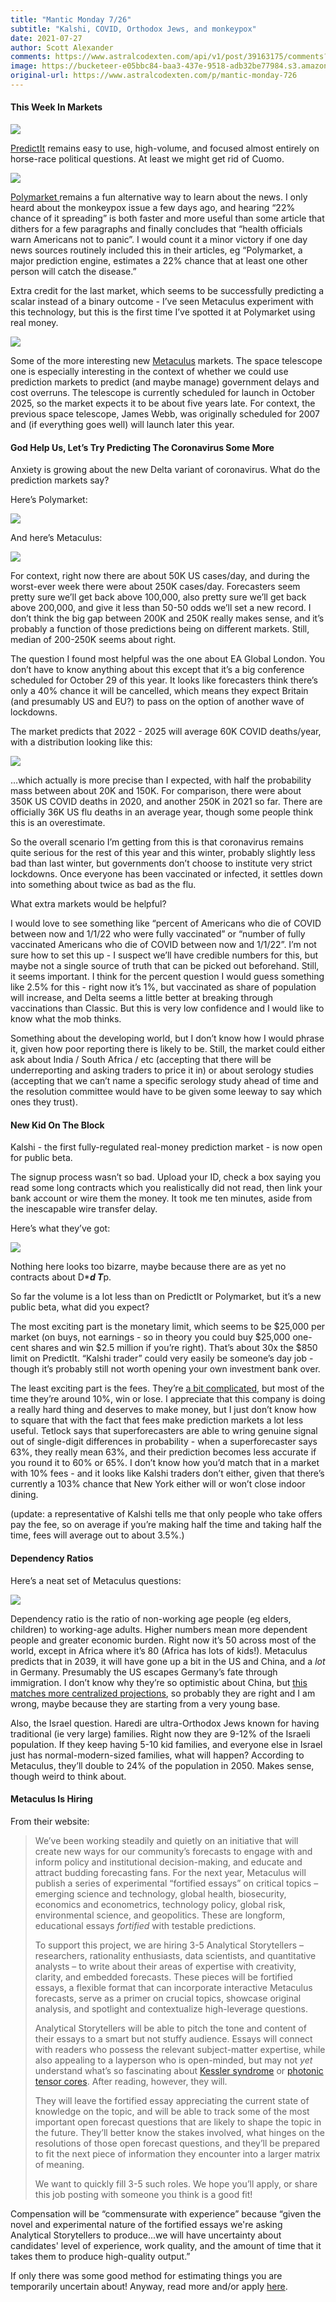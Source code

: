 ```yaml
---
title: "Mantic Monday 7/26"
subtitle: "Kalshi, COVID, Orthodox Jews, and monkeypox"
date: 2021-07-27
author: Scott Alexander
comments: https://www.astralcodexten.com/api/v1/post/39163175/comments?&all_comments=true
image: https://bucketeer-e05bbc84-baa3-437e-9518-adb32be77984.s3.amazonaws.com/public/images/1e54a08c-e6ec-439e-9320-783ded9598f3_1600x900.jpeg
original-url: https://www.astralcodexten.com/p/mantic-monday-726
---
```

#### This Week In Markets

[![](https://substackcdn.com/image/fetch/w_1456,c_limit,f_auto,q_auto:good,fl_progressive:steep/https%3A%2F%2Fbucketeer-e05bbc84-baa3-437e-9518-adb32be77984.s3.amazonaws.com%2Fpublic%2Fimages%2F9a10f18e-f2a8-4278-8e34-86e8b7f92230_1061x195.png)](https://substackcdn.com/image/fetch/f_auto,q_auto:good,fl_progressive:steep/https%3A%2F%2Fbucketeer-e05bbc84-baa3-437e-9518-adb32be77984.s3.amazonaws.com%2Fpublic%2Fimages%2F9a10f18e-f2a8-4278-8e34-86e8b7f92230_1061x195.png)

[PredictIt](https://www.predictit.org/markets) remains easy to use, high-volume, and focused almost entirely on horse-race political questions. At least we might get rid of Cuomo.

[![](https://substackcdn.com/image/fetch/w_1456,c_limit,f_auto,q_auto:good,fl_progressive:steep/https%3A%2F%2Fbucketeer-e05bbc84-baa3-437e-9518-adb32be77984.s3.amazonaws.com%2Fpublic%2Fimages%2F8a13b762-c757-45a4-a59e-fc3278d34d22_792x200.png)](https://substackcdn.com/image/fetch/f_auto,q_auto:good,fl_progressive:steep/https%3A%2F%2Fbucketeer-e05bbc84-baa3-437e-9518-adb32be77984.s3.amazonaws.com%2Fpublic%2Fimages%2F8a13b762-c757-45a4-a59e-fc3278d34d22_792x200.png)

[Polymarket ](https://polymarket.com/)remains a fun alternative way to learn about the news. I only heard about the monkeypox issue a few days ago, and hearing “22% chance of it spreading” is both faster and more useful than some article that dithers for a few paragraphs and finally concludes that “health officials warn Americans not to panic”. I would count it a minor victory if one day news sources routinely included this in their articles, eg “Polymarket, a major prediction engine, estimates a 22% chance that at least one other person will catch the disease.”

Extra credit for the last market, which seems to be successfully predicting a scalar instead of a binary outcome - I’ve seen Metaculus experiment with this technology, but this is the first time I’ve spotted it at Polymarket using real money. 

[![](https://substackcdn.com/image/fetch/w_1456,c_limit,f_auto,q_auto:good,fl_progressive:steep/https%3A%2F%2Fbucketeer-e05bbc84-baa3-437e-9518-adb32be77984.s3.amazonaws.com%2Fpublic%2Fimages%2F3db1e5f7-0d1a-4112-b74d-acb4cac78695_889x259.png)](https://substackcdn.com/image/fetch/f_auto,q_auto:good,fl_progressive:steep/https%3A%2F%2Fbucketeer-e05bbc84-baa3-437e-9518-adb32be77984.s3.amazonaws.com%2Fpublic%2Fimages%2F3db1e5f7-0d1a-4112-b74d-acb4cac78695_889x259.png)

Some of the more interesting new [Metaculus](https://www.metaculus.com/questions/?order_by=-publish_time) markets. The space telescope one is especially interesting in the context of whether we could use prediction markets to predict (and maybe manage) government delays and cost overruns. The telescope is currently scheduled for launch in October 2025, so the market expects it to be about five years late. For context, the previous space telescope, James Webb, was originally scheduled for 2007 and (if everything goes well) will launch later this year.

#### God Help Us, Let’s Try Predicting The Coronavirus Some More

Anxiety is growing about the new Delta variant of coronavirus. What do the prediction markets say?

Here’s Polymarket:

[![](https://substackcdn.com/image/fetch/w_1456,c_limit,f_auto,q_auto:good,fl_progressive:steep/https%3A%2F%2Fbucketeer-e05bbc84-baa3-437e-9518-adb32be77984.s3.amazonaws.com%2Fpublic%2Fimages%2Fc21de183-a916-41ff-b417-807b14367812_828x388.png)](https://substackcdn.com/image/fetch/f_auto,q_auto:good,fl_progressive:steep/https%3A%2F%2Fbucketeer-e05bbc84-baa3-437e-9518-adb32be77984.s3.amazonaws.com%2Fpublic%2Fimages%2Fc21de183-a916-41ff-b417-807b14367812_828x388.png)

And here’s Metaculus:

[![](https://substackcdn.com/image/fetch/w_1456,c_limit,f_auto,q_auto:good,fl_progressive:steep/https%3A%2F%2Fbucketeer-e05bbc84-baa3-437e-9518-adb32be77984.s3.amazonaws.com%2Fpublic%2Fimages%2F78423154-bd88-4e79-82b3-4fc395489375_919x389.png)](https://substackcdn.com/image/fetch/f_auto,q_auto:good,fl_progressive:steep/https%3A%2F%2Fbucketeer-e05bbc84-baa3-437e-9518-adb32be77984.s3.amazonaws.com%2Fpublic%2Fimages%2F78423154-bd88-4e79-82b3-4fc395489375_919x389.png)

For context, right now there are about 50K US cases/day, and during the worst-ever week there were about 250K cases/day. Forecasters seem pretty sure we’ll get back above 100,000, also pretty sure we’ll get back above 200,000, and give it less than 50-50 odds we’ll set a new record. I don’t think the big gap between 200K and 250K really makes sense, and it’s probably a function of those predictions being on different markets. Still, median of 200-250K seems about right.

The question I found most helpful was the one about EA Global London. You don’t have to know anything about this except that it’s a big conference scheduled for October 29 of this year. It looks like forecasters think there’s only a 40% chance it will be cancelled, which means they expect Britain (and presumably US and EU?) to pass on the option of another wave of lockdowns. 

The market predicts that 2022 - 2025 will average 60K COVID deaths/year, with a distribution looking like this:

[![](https://substackcdn.com/image/fetch/w_1456,c_limit,f_auto,q_auto:good,fl_progressive:steep/https%3A%2F%2Fbucketeer-e05bbc84-baa3-437e-9518-adb32be77984.s3.amazonaws.com%2Fpublic%2Fimages%2Fb616cc85-1b1b-4425-a8db-498fcdca8a9f_936x299.png)](https://substackcdn.com/image/fetch/f_auto,q_auto:good,fl_progressive:steep/https%3A%2F%2Fbucketeer-e05bbc84-baa3-437e-9518-adb32be77984.s3.amazonaws.com%2Fpublic%2Fimages%2Fb616cc85-1b1b-4425-a8db-498fcdca8a9f_936x299.png)

…which actually is more precise than I expected, with half the probability mass between about 20K and 150K. For comparison, there were about 350K US COVID deaths in 2020, and another 250K in 2021 so far. There are officially 36K US flu deaths in an average year, though some people think this is an overestimate.

So the overall scenario I’m getting from this is that coronavirus remains quite serious for the rest of this year and this winter, probably slightly less bad than last winter, but governments don’t choose to institute very strict lockdowns. Once everyone has been vaccinated or infected, it settles down into something about twice as bad as the flu.

What extra markets would be helpful?

I would love to see something like “percent of Americans who die of COVID between now and 1/1/22 who were fully vaccinated” or “number of fully vaccinated Americans who die of COVID between now and 1/1/22”. I’m not sure how to set this up - I suspect we’ll have credible numbers for this, but maybe not a single source of truth that can be picked out beforehand. Still, it seems important. I think for the percent question I would guess something like 2.5% for this - right now it’s 1%, but vaccinated as share of population will increase, and Delta seems a little better at breaking through vaccinations than Classic. But this is very low confidence and I would like to know what the mob thinks.

Something about the developing world, but I don’t know how I would phrase it, given how poor reporting there is likely to be. Still, the market could either ask about India / South Africa / etc (accepting that there will be underreporting and asking traders to price it in) or about serology studies (accepting that we can’t name a specific serology study ahead of time and the resolution committee would have to be given some leeway to say which ones they trust).

#### New Kid On The Block

Kalshi - the first fully-regulated real-money prediction market - is now open for public beta. 

The signup process wasn’t so bad. Upload your ID, check a box saying you read some long contracts which you realistically did not read, then link your bank account or wire them the money. It took me ten minutes, aside from the inescapable wire transfer delay.

Here’s what they’ve got:

[![](https://substackcdn.com/image/fetch/w_1456,c_limit,f_auto,q_auto:good,fl_progressive:steep/https%3A%2F%2Fbucketeer-e05bbc84-baa3-437e-9518-adb32be77984.s3.amazonaws.com%2Fpublic%2Fimages%2F3a4adbed-4af7-4a03-89b3-56f14f3ca569_1181x1006.png)](https://substackcdn.com/image/fetch/f_auto,q_auto:good,fl_progressive:steep/https%3A%2F%2Fbucketeer-e05bbc84-baa3-437e-9518-adb32be77984.s3.amazonaws.com%2Fpublic%2Fimages%2F3a4adbed-4af7-4a03-89b3-56f14f3ca569_1181x1006.png)

Nothing here looks too bizarre, maybe because there are as yet no contracts about D****d T***p.

So far the volume is a lot less than on PredictIt or Polymarket, but it’s a new public beta, what did you expect?

The most exciting part is the monetary limit, which seems to be $25,000 per market (on buys, not earnings - so in theory you could buy $25,000 one-cent shares and win $2.5 million if you’re right). That’s about 30x the $850 limit on PredictIt. “Kalshi trader” could very easily be someone’s day job - though it’s probably still not worth opening your own investment bank over.

The least exciting part is the fees. They’re [a bit complicated](https://kalshi.com/docs/kalshi-fee-schedule.pdf), but most of the time they’re around 10%, win or lose. I appreciate that this company is doing a really hard thing and deserves to make money, but I just don’t know how to square that with the fact that fees make prediction markets a lot less useful. Tetlock says that superforecasters are able to wring genuine signal out of single-digit differences in probability - when a superforecaster says 63%, they really mean 63%, and their prediction becomes less accurate if you round it to 60% or 65%. I don’t know how you’d match that in a market with 10% fees - and it looks like Kalshi traders don’t either, given that there’s currently a 103% chance that New York either will or won’t close indoor dining.

(update: a representative of Kalshi tells me that only people who take offers pay the fee, so on average if you’re making half the time and taking half the time, fees will average out to about 3.5%.)

#### Dependency Ratios

Here’s a neat set of Metaculus questions:

[![](https://substackcdn.com/image/fetch/w_1456,c_limit,f_auto,q_auto:good,fl_progressive:steep/https%3A%2F%2Fbucketeer-e05bbc84-baa3-437e-9518-adb32be77984.s3.amazonaws.com%2Fpublic%2Fimages%2F75657cd1-0cef-441a-9e3b-52130344b457_963x269.png)](https://substackcdn.com/image/fetch/f_auto,q_auto:good,fl_progressive:steep/https%3A%2F%2Fbucketeer-e05bbc84-baa3-437e-9518-adb32be77984.s3.amazonaws.com%2Fpublic%2Fimages%2F75657cd1-0cef-441a-9e3b-52130344b457_963x269.png)

Dependency ratio is the ratio of non-working age people (eg elders, children) to working-age adults. Higher numbers mean more dependent people and greater economic burden. Right now it’s 50 across most of the world, except in Africa where it’s 80 (Africa has lots of kids!). Metaculus predicts that in 2039, it will have gone up a bit in the US and China, and a _lot_ in Germany. Presumably the US escapes Germany’s fate through immigration. I don’t know why they’re so optimistic about China, but [this matches more centralized projections](https://www.huffpost.com/entry/chinas-dependency-ratio-t_b_5813344), so probably they are right and I am wrong, maybe because they are starting from a very young base.

Also, the Israel question. Haredi are ultra-Orthodox Jews known for having traditional (ie very large) families. Right now they are 9-12% of the Israeli population. If they keep having 5-10 kid families, and everyone else in Israel just has normal-modern-sized families, what will happen? According to Metaculus, they’ll double to 24% of the population in 2050. Makes sense, though weird to think about.

#### Metaculus Is Hiring

From their website:

> We’ve been working steadily and quietly on an initiative that will create new ways for our community’s forecasts to engage with and inform policy and institutional decision-making, and educate and attract budding forecasting fans. For the next year, Metaculus will publish a series of experimental “fortified essays” on critical topics – emerging science and technology, global health, biosecurity, economics and econometrics, technology policy, global risk, environmental science, and geopolitics. These are longform, educational essays _fortified_ with testable predictions. 
> 
> To support this project, we are hiring 3-5 Analytical Storytellers – researchers, rationality enthusiasts, data scientists, and quantitative analysts – to write about their areas of expertise with creativity, clarity, and embedded forecasts. These pieces will be fortified essays, a flexible format that can incorporate interactive Metaculus forecasts, serve as a primer on crucial topics, showcase original analysis, and spotlight and contextualize high-leverage questions.
> 
> Analytical Storytellers will be able to pitch the tone and content of their essays to a smart but not stuffy audience. Essays will connect with readers who possess the relevant subject-matter expertise, while also appealing to a layperson who is open-minded, but may not _yet_ understand what’s so fascinating about [Kessler syndrome](https://www.metaculus.com/questions/665/how-many-starlink-satellites-will-be-operational-in-2030/) or [photonic tensor cores](https://www.metaculus.com/questions/4872/will-photonic-tensor-cores-be-ubiquitous-in-machine-learning-by-2030/). After reading, however, they will. 
> 
> They will leave the fortified essay appreciating the current state of knowledge on the topic, and will be able to track some of the most important open forecast questions that are likely to shape the topic in the future. They’ll better know the stakes involved, what hinges on the resolutions of those open forecast questions, and they’ll be prepared to fit the next piece of information they encounter into a larger matrix of meaning. 
> 
> We want to quickly fill 3-5 such roles. We hope you’ll apply, or share this job posting with someone you think is a good fit!

Compensation will be “commensurate with experience” because “given the novel and experimental nature of the fortified essays we're asking Analytical Storytellers to produce...we will have uncertainty about candidates' level of experience, work quality, and the amount of time that it takes them to produce high-quality output.” 

If only there was some good method for estimating things you are temporarily uncertain about! Anyway, read more and/or apply [here](https://www.metaculus.com/news/2021/07/23/analytical-storytellers-job/).
